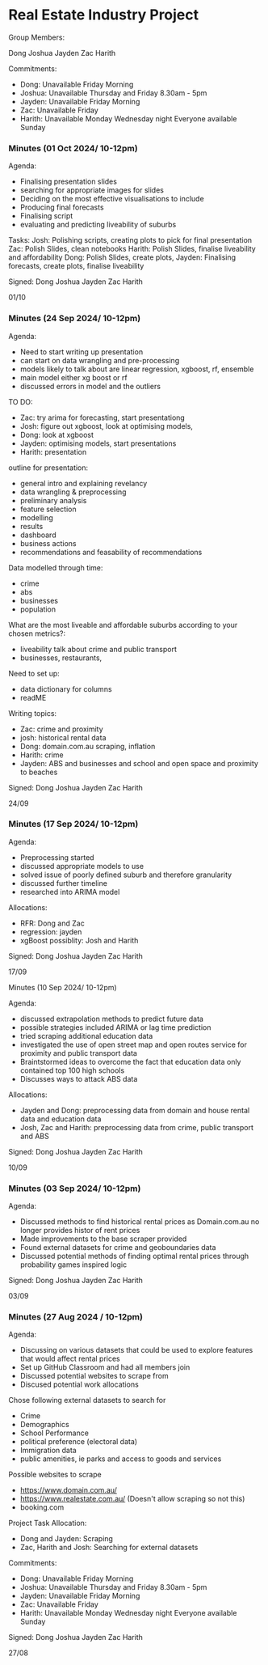 # Real Estate Industry Project 

Group Members:
 
Dong
Joshua
Jayden
Zac
Harith

Commitments:
- Dong: Unavailable Friday Morning
- Joshua: Unavailable Thursday and Friday 8.30am - 5pm
- Jayden: Unavailable Friday Morning
- Zac: Unavailable Friday 
- Harith: Unavailable Monday Wednesday night
Everyone available Sunday 



### Minutes (01 Oct 2024/ 10-12pm)
Agenda:
- Finalising presentation slides 
- searching for appropriate images for slides
- Deciding on the most effective visualisations to include 
- Producing final forecasts
- Finalising script 
- evaluating and predicting liveability of suburbs

Tasks:
Josh: Polishing scripts, creating plots to pick for final presentation
Zac: Polish Slides, clean notebooks
Harith: Polish Slides, finalise liveability and affordability
Dong: Polish Slides, create plots, 
Jayden: Finalising forecasts, create plots, finalise liveability

Signed: 
Dong
Joshua
Jayden
Zac
Harith 

01/10


### Minutes (24 Sep 2024/ 10-12pm)

Agenda:
- Need to start writing up presentation 
- can start on data wrangling and pre-processing
- models likely to talk about are linear regression, xgboost, rf, ensemble 
- main model either xg boost or rf
- discussed errors in model and the outliers 

TO DO:
- Zac: try arima for forecasting, start presentationg
- Josh: figure out xgboost, look at optimising models, 
- Dong: look at xgboost
- Jayden: optimising models, start presentations
- Harith: presentation

outline for presentation:
- general intro and explaining revelancy
- data wrangling & preprocessing
- preliminary analysis 
- feature selection
- modelling 
- results
- dashboard 
- business actions
- recommendations and feasability of recommendations

Data modelled through time:
- crime
- abs
- businesses
- population

What are the most liveable and affordable suburbs according to your chosen metrics?:
- liveability talk about crime and public transport 
- businesses, restaurants, 

Need to set up:
- data dictionary for columns
- readME

Writing topics:
- Zac: crime and proximity 
- josh: historical rental data 
- Dong: domain.com.au scraping, inflation 
- Harith: crime
- Jayden: ABS and businesses and school and open space and proximity to beaches

Signed: 
Dong
Joshua
Jayden
Zac
Harith 

24/09

### Minutes (17 Sep 2024/ 10-12pm)
Agenda:
- Preprocessing started
- discussed appropriate models to use 
- solved issue of poorly defined suburb and therefore granularity
- discussed further timeline 
- researched into ARIMA model 

Allocations:
- RFR: Dong and Zac
- regression: jayden
- xgBoost possiblity: Josh and Harith

Signed: 
Dong
Joshua
Jayden
Zac
Harith 

17/09
 
Minutes (10 Sep 2024/ 10-12pm)

Agenda:
- discussed extrapolation methods to predict future data
- possible strategies included ARIMA or lag time prediction
- tried scraping additional education data 
- investigated the use of open street map and open routes service for proximity and public transport data
- Braintstormed ideas to overcome the fact that education data only contained top 100 high schools 
- Discusses ways to attack ABS data

Allocations:
- Jayden and Dong: preprocessing data from domain and house rental data and education data
- Josh, Zac and Harith: preprocessing data from crime, public transport and ABS

Signed: 
Dong
Joshua
Jayden
Zac
Harith 

10/09



 
 
### Minutes (03 Sep 2024/ 10-12pm)

Agenda:
- Discussed methods to find historical rental prices as Domain.com.au no longer provides histor of rent prices
- Made improvements to the base scraper provided 
- Found external datasets for crime and geoboundaries data
- Discussed potential methods of finding optimal rental prices through probability games inspired logic

Signed: 
Dong
Joshua
Jayden
Zac
Harith 

03/09




### Minutes (27 Aug 2024 / 10-12pm)
 
 
Agenda:
- Discussing on various datasets that could be used to explore features that would affect rental prices
- Set up GitHub Classroom and had all members join
- Discussed potential websites to scrape from
- Discused potential work allocations

 
Chose following external datasets to search for
- Crime
- Demographics
- School Performance
- political preference (electoral data)
- Immigration data 
- public amenities, ie parks and access to goods and services

Possible websites to scrape 
- https://www.domain.com.au/
- https://www.realestate.com.au/ (Doesn't allow scraping so not this)
- booking.com
 
Project Task Allocation:
- Dong and Jayden: Scraping 
- Zac, Harith and Josh: Searching for external datasets
 
Commitments:
- Dong: Unavailable Friday Morning
- Joshua: Unavailable Thursday and Friday 8.30am - 5pm
- Jayden: Unavailable Friday Morning
- Zac: Unavailable Friday 
- Harith: Unavailable Monday Wednesday night
Everyone available Sunday 
 
Signed: 
Dong
Joshua
Jayden
Zac
Harith 

27/08